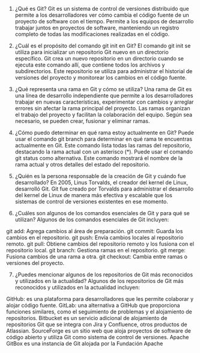 1. ¿Qué es Git? 
Git es un sistema de control de versiones distribuido que permite a los desarrolladores ver cómo cambia el código fuente de un proyecto de software con el tiempo. Permite a los equipos de desarrollo trabajar juntos en proyectos de software, manteniendo un registro completo de todas las modificaciones realizadas en el código.

2. ¿Cuál es el propósito del comando git init en Git? 
El comando git init se utiliza para inicializar un repositorio Git nuevo en un directorio específico. Git crea un nuevo repositorio en un directorio cuando se ejecuta este comando allí, que contiene todos los archivos y subdirectorios. Este repositorio se utiliza para administrar el historial de versiones del proyecto y monitorear los cambios en el código fuente. 

3. ¿Qué representa una rama en Git y cómo se utiliza? 
Una rama de Git es una línea de desarrollo independiente que permite a los desarrolladores trabajar en nuevas características, experimentar con cambios y arreglar errores sin afectar la rama principal del proyecto. Las ramas organizan el trabajo del proyecto y facilitan la colaboración del equipo. Según sea necesario, se pueden crear, fusionar y eliminar ramas.

4. ¿Cómo puedo determinar en qué rama estoy actualmente en Git? 
Puede usar el comando git branch para determinar en qué rama te encuentras actualmente en Git. Este comando lista todas las ramas del repositorio, destacando la rama actual con un asterisco (*). Puede usar el comando git status como alternativa. Este comando mostrará el nombre de la rama actual y otros detalles del estado del repositorio.

5. ¿Quién es la persona responsable de la creación de Git y cuándo fue desarrollado? 
En 2005, Linus Torvalds, el creador del kernel de Linux, desarrolló Git. Git fue creado por Torvalds para administrar el desarrollo del kernel de Linux de manera más efectiva y escalable que los sistemas de control de versiones existentes en ese momento.

6. ¿Cuáles son algunos de los comandos esenciales de Git y para qué se utilizan?
Algunos de los comandos esenciales de Git incluyen:

git add: Agrega cambios al área de preparación.
git commit: Guarda los cambios en el repositorio.
git push: Envía cambios locales al repositorio remoto.
git pull: Obtiene cambios del repositorio remoto y los fusiona con el repositorio local.
git branch: Gestiona ramas en el repositorio.
git merge: Fusiona cambios de una rama a otra.
git checkout: Cambia entre ramas o versiones del proyecto.

7. ¿Puedes mencionar algunos de los repositorios de Git más reconocidos y utilizados en la actualidad?
Algunos de los repositorios de Git más reconocidos y utilizados en la actualidad incluyen:

GitHub: es una plataforma para desarrolladores que les permite colaborar y alojar código fuente.
GitLab: una alternativa a GitHub que proporciona funciones similares, como el seguimiento de problemas y el alojamiento de repositorios.
Bitbucket es un servicio adicional de alojamiento de repositorios Git que se integra con Jira y Confluence, otros productos de Atlassian.
SourceForge es un sitio web que aloja proyectos de software de código abierto y utiliza Git como sistema de control de versiones.
Apache GitBox es una instancia de Git alojada por la Fundación Apache 
